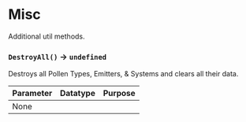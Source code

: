# Misc

Additional util methods.

### `DestroyAll()` → `undefined`
Destroys all Pollen Types, Emitters, & Systems and clears all their data.

| Parameter | Datatype | Purpose |
|------------|-----------|----------|
| None |  |  |